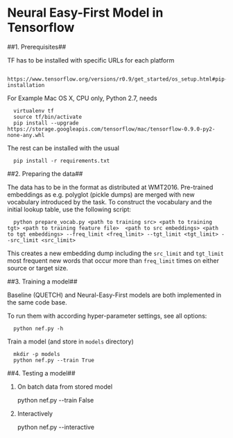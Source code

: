 # Neural Easy-First Model in Tensorflow #

##1. Prerequisites##

  TF has to be installed with specific URLs for each platform

      https://www.tensorflow.org/versions/r0.9/get_started/os_setup.html#pip-installation

  For Example Mac OS X, CPU only, Python 2.7, needs

      virtualenv tf
      source tf/bin/activate
      pip install --upgrade https://storage.googleapis.com/tensorflow/mac/tensorflow-0.9.0-py2-none-any.whl

  The rest can be installed with the usual

      pip install -r requirements.txt


##2. Preparing the data##
  
  The data has to be in the format as distributed at WMT2016.
  Pre-trained embeddings as e.g. polyglot (pickle dumps) are merged with new vocabulary introduced by the task.
  To construct the vocabulary and the initial lookup table, use the following script:
  
      python prepare_vocab.py <path to training src> <path to training tgt> <path to training feature file>  <path to src embeddings> <path to tgt embeddings> --freq_limit <freq_limit> --tgt_limit <tgt_limit> --src_limit <src_limit>
  
  This creates a new embedding dump including the `src_limit` and `tgt_limit` most frequent new words that occur more than `freq_limit` times on either source or target size.

##3. Training a model##

  Baseline (QUETCH) and Neural-Easy-First models are both implemented in the same code base.
  
  To run them with according hyper-parameter settings, see all options:
  
      python nef.py -h

  Train a model (and store in `models` directory)
  
      mkdir -p models
      python nef.py --train True


##4. Testing a model##

  1. On batch data from stored model
  
     python nef.py --train False

  2. Interactively
  
     python nef.py --interactive
